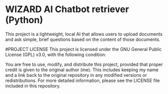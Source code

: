 # WIZARD AI Chatbot retriever (Python)
This project is a lightweight, local AI that allows users to upload documents and ask simple, brief questions based on the content of those documents.

#PROJECT LICENSE
This project is licensed under the GNU General Public License (GPL) v3.0, with the following condition:

You are free to use, modify, and distribute this project, provided that proper credit is given to the original author (me). This includes keeping my name and a link back to the original repository in any modified versions or redistributions.
For more detailed information, please see the LICENSE file included in this repository.
